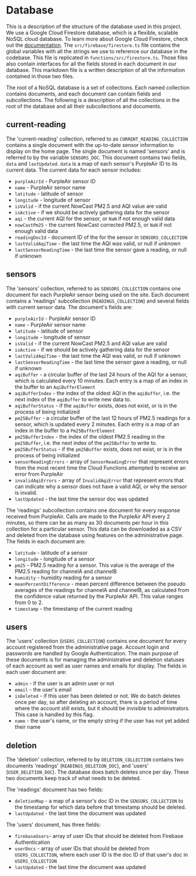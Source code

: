 # Database

This is a description of the structure of the database used in this project. We use a Google Cloud Firestore database, which is a flexible, scalable NoSQL cloud database. To learn more about Google Cloud Firestore, check out the [documentation](https://firebase.google.com/docs/firestore). The `src/firebase/firestore.ts` file contains the global variables with all the strings we use to reference our database in the codebase. This file is replicated in `functions/src/firestore.ts`. Those files also contain interfaces for all the fields stored in each document in our database. This markdown file is a written description of all the information contained in those two files.

The root of a NoSQL database is a set of collections. Each named collection contains documents, and each document can contain fields and subcollections. The following is a description of all the collections in the root of the database and all their subcollections and documents.

## current-reading

The 'current-reading' collection, referred to as `CURRENT_READING_COLLECTION` contains a single document with the up-to-date sensor information to display on the home page. The single document is named 'sensors' and is referred to by the variable `SENSORS_DOC`. This document contains two fields, `data` and `lastUpdated`. `data` is a map of each sensor's PurpleAir ID to its current data. The current data for each sensor includes:
- `purpleAirId` - PurpleAir sensor ID
- `name` - PurpleAir sensor name
- `latitude` - latitude of sensor
- `longitude` - longitude of sensor
- `isValid` - if the current NowCast PM2.5 and AQI value are valid
- `isActive` - if we should be actively gathering data for the sensor
- `aqi` - the current AQI for the sensor, or `NaN` if not enough valid data
- `nowCastPm25` - the current NowCast corrected PM2.5, or `NaN` if not enough valid data
- `readingDocId` - document ID of the for the sensor in `SENSORS_COLLECTION`
- `lastValidAqiTime` - the last time the AQI was valid, or null if unknown
- `lastSensorReadingTime` - the last time the sensor gave a reading, or null if unknown

## sensors

The 'sensors' collection, referred to as `SENSORS_COLLECTION` contains one document for each PurpleAir sensor being used on the site. Each document contains a 'readings' subcollection (`READINGS_COLLECTION`) and several fields with current sensor data. The document's fields are:
- `purpleAirId` - PurpleAir sensor ID
- `name` - PurpleAir sensor name
- `latitude` - latitude of sensor
- `longitude` - longitude of sensor
- `isValid` - if the current NowCast PM2.5 and AQI value are valid
- `isActive` - if we should be actively gathering data for the sensor
- `lastValidAqiTime` - the last time the AQI was valid, or null if unknown
- `lastSensorReadingTime` - the last time the sensor gave a reading, or null if unknown
- `aqiBuffer` - a circular buffer of the last 24 hours of the AQI for a sensor, which is calculated every 10 minutes. Each entry is a map of an index in the buffer to an `AqiBufferElement`
- `aqiBufferIndex` - the index of the oldest AQI in the `aqiBuffer`, i.e. the next index of the `aqiBuffer` to write new data to.
- `aqiBufferStatus` - if the `aqiBuffer` exists, does not exist, or is in the process of being initialized
- `pm25Buffer` - a circular buffer of the last 12 hours of PM2.5 readings for a sensor, which is updated every 2 minutes. Each entry is a map of an index in the buffer to a `Pm25BufferElement`
- `pm25BufferIndex` - the index of the oldest PM2.5 reading in the `pm25Buffer`, i.e. the next index of the `pm25Buffer` to write to.
- `pm25BufferStatus` - if the `pm25Buffer` exists, does not exist, or is in the process of being initialized
- `sensorReadingErrors` - array of `SensorReadingError` that represent errors from the most recent time the Cloud Functions attempted to receive an error from PurpleAir
- `invalidAqiErrors` - array of `InvalidAqiError` that represent errors that can indicate why a sensor does not have a valid AQI, or why the sensor is invalid.
- `lastUpdated` - the last time the sensor doc was updated

The 'readings' subcollection contains one document for every response received from PurpleAir. Calls are made to the PurpleAir API every 2 minutes, so there can be as many as 30 documents per hour in this collection for a particular sensor. This data can be downloaded as a CSV and deleted from the database using features on the administrative page. The fields in each document are:
- `latitude` - latitude of a sensor
- `longitude` - longitude of a sensor
- `pm25` - PM2.5 reading for a sensor. This value is the average of the PM2.5 reading for channelA and channelB
- `humidity` - humidity reading for a sensor
- `meanPercentDifference` - mean percent difference between the pseudo averages of the readings for channelA and channelB, as calculated from the confidence value returned by the PurpleAir API. This value ranges from 0 to 2.
- `timestamp` - the timestamp of the current reading


## users

The 'users' collection (`USERS_COLLECTION`) contains one document for every account registered from the administrative page. Account login and passwords are handled by Google Authentication. The main purpose of these documents is for managing the administrative and deletion statuses of each account as well as user names and emails for display. The fields in each user document are:
- `admin` - if the user is an admin user or not
- `email` - the user's email
- `isDeleted` - if this user has been deleted or not. We do batch deletes once per day, so after deleting an account, there is a period of time where the account still exists, but it should be invisible to administrators. This case is handled by this flag.
- `name` - the user's name, or the empty string if the user has not yet added their name


## deletion

The 'deletion' collection, referred to by `DELETION_COLLECTION` contains two documents 'readings' (`READINGS_DELETION_DOC`), and 'users' (`USER_DELETION_DOC`). The database does batch deletes once per day. These two documents keep track of what needs to be deleted.

The 'readings' document has two fields:
- `deletionMap` - a map of a sensor's doc ID in the `SENSORS_COLLECTION` to the timestamp for which data before that timestamp should be deleted.
- `lastUpdated` - the last time the document was updated

The 'users' document, has three fields:

- `firebaseUsers`- array of user IDs that should be deleted from Firebase Authentication
- `userDocs` - array of user IDs that should be deleted from `USERS_COLLECTION`, where each user ID is the doc ID of that user's doc in `USERS_COLLECTION`
- `lastUpdated` - the last time the document was updated

